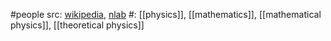 #people 
src: [wikipedia](https://en.wikipedia.org/wiki/Eugene_Wigner), [nlab](https://ncatlab.org/nlab/show/Eugene+Wigner) 
#: [[physics]], [[mathematics]], [[mathematical physics]], [[theoretical physics]] 

